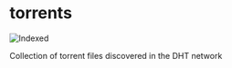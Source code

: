 torrents 
========
![Indexed](https://img.shields.io/badge/indexed-167670-blue)

Collection of torrent files discovered in the DHT network
